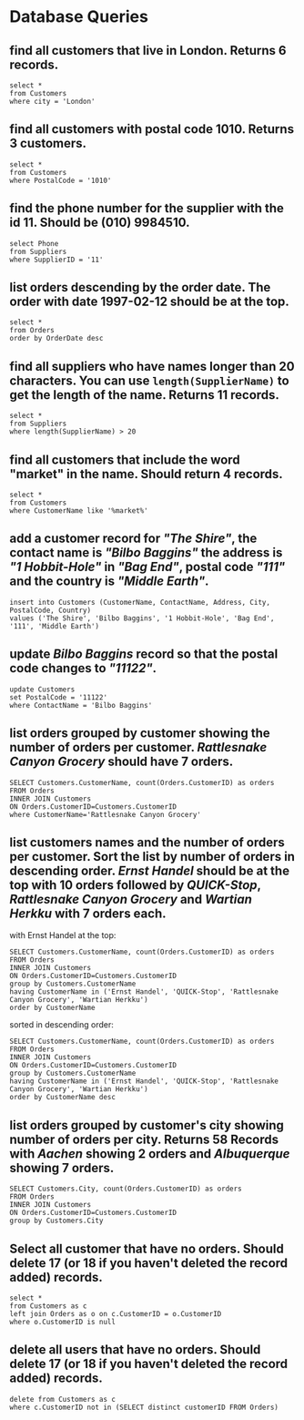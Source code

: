 # Database Queries

## find all customers that live in London. Returns 6 records.
```
select *
from Customers
where city = 'London'
```

## find all customers with postal code 1010. Returns 3 customers.
```
select *
from Customers
where PostalCode = '1010'
```

## find the phone number for the supplier with the id 11. Should be (010) 9984510.
```
select Phone
from Suppliers
where SupplierID = '11'
```

## list orders descending by the order date. The order with date 1997-02-12 should be at the top.
```
select *
from Orders
order by OrderDate desc
```

## find all suppliers who have names longer than 20 characters. You can use `length(SupplierName)` to get the length of the name. Returns 11 records.
```
select *
from Suppliers
where length(SupplierName) > 20
```

## find all customers that include the word "market" in the name. Should return 4 records.
```
select *
from Customers
where CustomerName like '%market%'
```

## add a customer record for _"The Shire"_, the contact name is _"Bilbo Baggins"_ the address is _"1 Hobbit-Hole"_ in _"Bag End"_, postal code _"111"_ and the country is _"Middle Earth"_.
```
insert into Customers (CustomerName, ContactName, Address, City, PostalCode, Country)
values ('The Shire', 'Bilbo Baggins', '1 Hobbit-Hole', 'Bag End', '111', 'Middle Earth')
```

## update _Bilbo Baggins_ record so that the postal code changes to _"11122"_.
```
update Customers
set PostalCode = '11122'
where ContactName = 'Bilbo Baggins'
```

## list orders grouped by customer showing the number of orders per customer. _Rattlesnake Canyon Grocery_ should have 7 orders.
```
SELECT Customers.CustomerName, count(Orders.CustomerID) as orders
FROM Orders
INNER JOIN Customers
ON Orders.CustomerID=Customers.CustomerID
where CustomerName='Rattlesnake Canyon Grocery'
```

## list customers names and the number of orders per customer. Sort the list by number of orders in descending order. _Ernst Handel_ should be at the top with 10 orders followed by _QUICK-Stop_, _Rattlesnake Canyon Grocery_ and _Wartian Herkku_ with 7 orders each.
with Ernst Handel at the top:
```
SELECT Customers.CustomerName, count(Orders.CustomerID) as orders
FROM Orders
INNER JOIN Customers
ON Orders.CustomerID=Customers.CustomerID
group by Customers.CustomerName
having CustomerName in ('Ernst Handel', 'QUICK-Stop', 'Rattlesnake Canyon Grocery', 'Wartian Herkku')
order by CustomerName
```

sorted in descending order:
```
SELECT Customers.CustomerName, count(Orders.CustomerID) as orders
FROM Orders
INNER JOIN Customers
ON Orders.CustomerID=Customers.CustomerID
group by Customers.CustomerName
having CustomerName in ('Ernst Handel', 'QUICK-Stop', 'Rattlesnake Canyon Grocery', 'Wartian Herkku')
order by CustomerName desc
```

## list orders grouped by customer's city showing number of orders per city. Returns 58 Records with _Aachen_ showing 2 orders and _Albuquerque_ showing 7 orders.
```
SELECT Customers.City, count(Orders.CustomerID) as orders
FROM Orders
INNER JOIN Customers
ON Orders.CustomerID=Customers.CustomerID
group by Customers.City
```

## Select all customer that have no orders. Should delete 17 (or 18 if you haven't deleted the record added) records.
```
select *
from Customers as c
left join Orders as o on c.CustomerID = o.CustomerID
where o.CustomerID is null
```

## delete all users that have no orders. Should delete 17 (or 18 if you haven't deleted the record added) records.
```
delete from Customers as c
where c.CustomerID not in (SELECT distinct customerID FROM Orders)
```